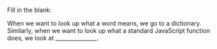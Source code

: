 Fill in the blank:

When we want to look up what a word means, we go to a dictionary. Similarly, when we want to look up what a standard JavaScript function does, we look at _______________.
